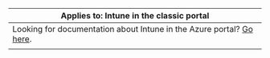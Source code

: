|                            Applies to: Intune in the classic portal                            |
|------------------------------------------------------------------------------------------------|
| Looking for documentation about Intune in the Azure portal? [Go here](/intune/what-is-intune). |
|                                                                                                |

